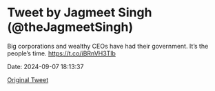 # Tweet by Jagmeet Singh (@theJagmeetSingh)

Big corporations and wealthy CEOs have had their government. It’s the people’s time. https://t.co/iBRnVH3Tlb

Date: 2024-09-07 18:13:37

[Original Tweet](https://x.com/theJagmeetSingh/status/1832482367950504406)
